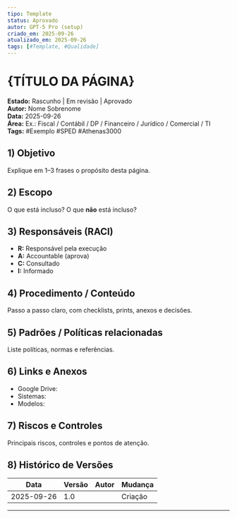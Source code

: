 ```yaml
---
tipo: Template
status: Aprovado
autor: GPT-5 Pro (setup)
criado_em: 2025-09-26
atualizado_em: 2025-09-26
tags: [#Template, #Qualidade]
---
```


# {TÍTULO DA PÁGINA}

**Estado:** Rascunho | Em revisão | Aprovado  
**Autor:** Nome Sobrenome  
**Data:** 2025-09-26  
**Área:** Ex.: Fiscal / Contábil / DP / Financeiro / Jurídico / Comercial / TI  
**Tags:** #Exemplo #SPED #Athenas3000

## 1) Objetivo
Explique em 1–3 frases o propósito desta página.

## 2) Escopo
O que está incluso? O que **não** está incluso?

## 3) Responsáveis (RACI)
- **R:** Responsável pela execução  
- **A:** Accountable (aprova)  
- **C:** Consultado  
- **I:** Informado

## 4) Procedimento / Conteúdo
Passo a passo claro, com checklists, prints, anexos e decisões.

## 5) Padrões / Políticas relacionadas
Liste políticas, normas e referências.

## 6) Links e Anexos
- Google Drive:  
- Sistemas:  
- Modelos:  

## 7) Riscos e Controles
Principais riscos, controles e pontos de atenção.

## 8) Histórico de Versões
| Data | Versão | Autor | Mudança |
|---|---|---|---|
| 2025-09-26 | 1.0 | | Criação |

---
